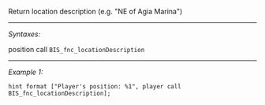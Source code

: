 Return location description (e.g. "NE of Agia Marina")


---
*Syntaxes:*

position call `BIS_fnc_locationDescription`

---
*Example 1:*

```sqf
hint format ["Player's position: %1", player call BIS_fnc_locationDescription];
```
